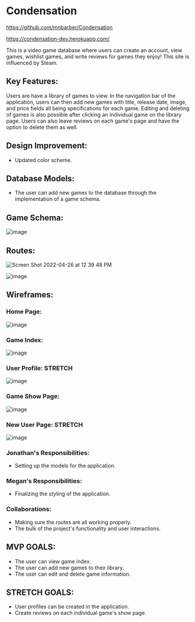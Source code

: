 # Condensation

https://github.com/mnbarber/Condensation

https://condensation-dev.herokuapp.com/

This is a video game database where users can create an account, view games, wishlist games, and write reviews for games they enjoy! This site is influenced by Steam. 

## Key Features:
Users are have a library of games to view. In the navigation bar of the application, users can then add new games with title, release date, image, and price fields all being specifications for each game. Editing and deleting of games is also possible after clicking an individual game on the library page. Users can also leave reviews on each game's page and have the option to delete them as well.

## Design Improvement:
- Updated color scheme.

## Database Models:
- The user can add new games to the database through the implementation of a game schema.

## Game Schema:
![image](https://user-images.githubusercontent.com/34723980/165342963-e42ff616-488f-4391-b707-3da3c2e51e99.png)

## Routes:
![Screen Shot 2022-04-26 at 12 39 48 PM](https://user-images.githubusercontent.com/102046331/165360085-861b42bb-0c3d-4f3b-a40b-9d19c19024d1.png)


![image](https://user-images.githubusercontent.com/34723980/165326354-98f22a80-e027-4ac1-aa33-d56da724fdb0.png)

## Wireframes:

### Home Page:
![image](https://user-images.githubusercontent.com/34723980/165319240-85175766-6bb8-446a-8f7e-9c07adb5af9c.png)

### Game Index:
![image](https://user-images.githubusercontent.com/34723980/165320646-4f7b9eba-eef2-4e21-a0af-9d7eed00f940.png)

### User Profile: STRETCH
![image](https://user-images.githubusercontent.com/34723980/165321355-397d3401-c55e-4bce-b1f4-8a32d5eaa6d7.png)

### Game Show Page:
![image](https://user-images.githubusercontent.com/34723980/165328271-fa919dad-b846-4d3f-8562-2b5323c03b6e.png)

### New User Page: STRETCH
![image](https://user-images.githubusercontent.com/34723980/165327388-bb264a22-73a3-414e-a6bd-be8e64d8dece.png)

### Jonathan's Responsibilities:
- Setting up the models for the application.

### Megan's Responsibilities:
- Finalizing the styling of the application.

### Collaborations:
- Making sure the routes are all working properly.
- The bulk of the project's functionality and user interactions.

## MVP GOALS: 
- The user can view game index.
- The user can add new games to their library.
- The user can edit and delete game information.

## STRETCH GOALS: 
- User profiles can be created in the application.
- Create reviews on each individual game's show page.
